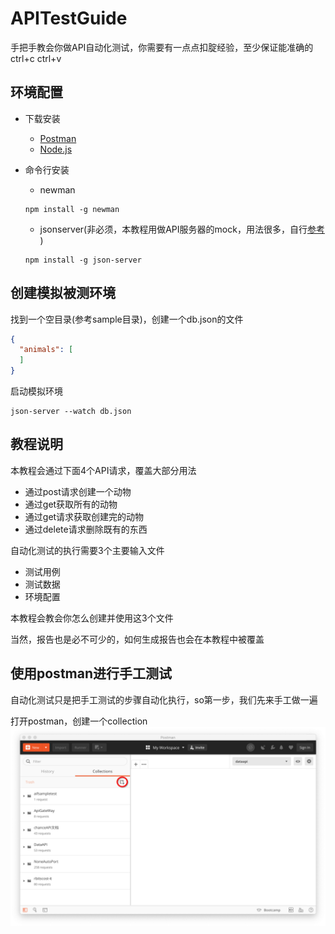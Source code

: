 # APITestGuide
手把手教会你做API自动化测试，你需要有一点点扣腚经验，至少保证能准确的ctrl+c ctrl+v

## 环境配置
- 下载安装
  * [Postman](https://www.getpostman.com/downloads/)
  * [Node.js](https://nodejs.org/en/)

- 命令行安装
  * newman
  ```
  npm install -g newman
  ```
  * jsonserver(非必须，本教程用做API服务器的mock，用法很多，自行[参考](https://github.com/typicode/json-server)
)
  ```
  npm install -g json-server
  ```

## 创建模拟被测环境
找到一个空目录(参考sample目录)，创建一个db.json的文件
```json
{
  "animals": [
  ]
}
```

启动模拟环境
```
json-server --watch db.json
```

## 教程说明
本教程会通过下面4个API请求，覆盖大部分用法
- 通过post请求创建一个动物
- 通过get获取所有的动物
- 通过get请求获取创建完的动物
- 通过delete请求删除既有的东西

自动化测试的执行需要3个主要输入文件
- 测试用例
- 测试数据
- 环境配置

本教程会教会你怎么创建并使用这3个文件

当然，报告也是必不可少的，如何生成报告也会在本教程中被覆盖

## 使用postman进行手工测试
自动化测试只是把手工测试的步骤自动化执行，so第一步，我们先来手工做一遍

打开postman，创建一个collection
![avatar](./pics/0001.png)

